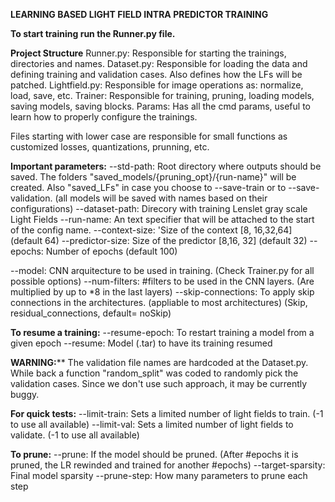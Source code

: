 **LEARNING BASED LIGHT FIELD INTRA PREDICTOR TRAINING**


**To start training run the Runner.py file.**

**Project Structure**
  Runner.py: Responsible for starting the trainings, directories and names.
  Dataset.py: Responsible for loading the data and defining training and validation cases. Also defines how the LFs will be patched.
  Lightfield.py: Responsible for image operations as: normalize, load, save, etc.
  Trainer: Responsible for training, pruning, loading models, saving models, saving blocks.
  Params: Has all the cmd params, useful to learn how to properly configure the trainings.

  Files starting with lower case are responsible for small functions as customized losses, quantizations, prunning, etc.

**Important parameters:**
  --std-path: Root directory where outputs should be saved. The folders "saved_models/{pruning_opt}/{run-name}" will be created. Also "saved_LFs" in case you choose to --save-train or to --save-validation. 
  (all models will be saved with names based on their configurations)
  --dataset-path: Direcory with training Lenslet gray scale Light Fields
  --run-name: An text specifier that will be attached to the start of the config name. 
  --context-size: 'Size of the context [8, 16,32,64] (default 64)
  --predictor-size: Size of the predictor [8,16, 32] (default 32)
  --epochs: Number of epochs (default 100)

  --model: CNN arquitecture to be used in training. (Check Trainer.py for all possible options)
  --num-filters:  #filters to be used in the CNN layers. (Are multiplied by up to *8 in the last layers)
  --skip-connections: To apply skip connections in the architectures. (appliable to most architectures) (Skip, residual_connections, default= noSkip) 

**To resume a training:**
  --resume-epoch: To restart training a model from a given epoch
  --resume: Model (.tar) to have its training resumed

**WARNING:****
  The validation file names are hardcoded at the Dataset.py. While back a function "random_split" was coded to randomly pick the validation cases. Since we don't use such approach, it may be currently buggy.

**For quick tests:**
  --limit-train: Sets a limited number of light fields to train. (-1 to use all available)
  --limit-val: Sets a limited number of light fields to validate. (-1 to use all available)

**To prune:**
    --prune: If the model should be pruned. (After #epochs it is pruned, the LR rewinded and trained for another #epochs) 
    --target-sparsity: Final model sparsity
    --prune-step: How many parameters to prune each step
